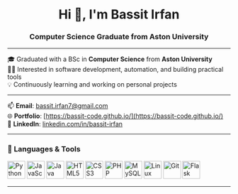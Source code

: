 <h1 align="center">Hi 👋, I'm Bassit Irfan</h1>
<h3 align="center">Computer Science Graduate from Aston University</h3>

---

🎓 Graduated with a BSc in **Computer Science** from **Aston University**  
🧑‍💻 Interested in software development, automation, and building practical tools  
💡 Continuously learning and working on personal projects

---

📫 **Email**: bassit.irfan7@gmail.com  
🌐 **Portfolio**: [https://bassit-code.github.io/](https://bassit-code.github.io/)  
💼 **LinkedIn**: [linkedin.com/in/bassit-irfan](https://www.linkedin.com/in/bassit-irfan)

---

### 🧰 Languages & Tools

<p align="left">
  <img src="https://cdn.jsdelivr.net/gh/devicons/devicon/icons/python/python-original.svg" width="40" alt="Python"/>
  <img src="https://cdn.jsdelivr.net/gh/devicons/devicon/icons/javascript/javascript-original.svg" width="40" alt="JavaScript"/>
  <img src="https://cdn.jsdelivr.net/gh/devicons/devicon/icons/java/java-original.svg" width="40" alt="Java"/>
  <img src="https://cdn.jsdelivr.net/gh/devicons/devicon/icons/html5/html5-original.svg" width="40" alt="HTML5"/>
  <img src="https://cdn.jsdelivr.net/gh/devicons/devicon/icons/css3/css3-original.svg" width="40" alt="CSS3"/>
  <img src="https://cdn.jsdelivr.net/gh/devicons/devicon/icons/php/php-original.svg" width="40" alt="PHP"/>
  <img src="https://cdn.jsdelivr.net/gh/devicons/devicon/icons/mysql/mysql-original.svg" width="40" alt="MySQL"/>
  <img src="https://cdn.jsdelivr.net/gh/devicons/devicon/icons/linux/linux-original.svg" width="40" alt="Linux"/>
  <img src="https://cdn.jsdelivr.net/gh/devicons/devicon/icons/git/git-original.svg" width="40" alt="Git"/>
  <img src="https://cdn.jsdelivr.net/gh/devicons/devicon/icons/flask/flask-original.svg" width="40" alt="Flask"/>
</p>

---
